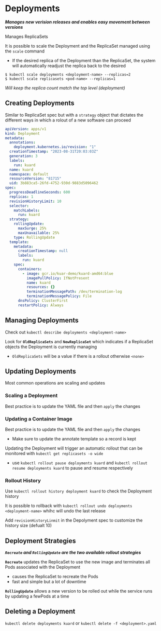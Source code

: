 # Deployments

**_Manages new verision releases and enables easy movement between versions_**

Manages ReplicaSets

It is possible to scale the Deployment and the ReplicaSet managed using the `scale` command

- If the desired replica of the Deployment than the ReplicaSet, the system will automatically readjust the replica back to the desired

```
$ kubectl scale deployments <deployment-name> --replicas=2
$ kubectl scale replicasets <pod-name> --replicas=1
```

_Will keep the replica count match the top level (deployment)_

## Creating Deployments

Similar to ReplicaSet spec but with a `strategy` object that dictates the different ways in which a rolout of a new software can proceed

```yaml
apiVersion: apps/v1
kind: Deployment
metadata:
  annotations:
    deployment.kubernetes.io/revision: "1"
  creationTimestamp: "2023-08-31T20:03:03Z"
  generation: 3
  labels:
    run: kuard
  name: kuard
  namespace: default
  resourceVersion: "81715"
  uid: 3b883ca5-26fd-4752-930d-9883d5096462
spec:
  progressDeadlineSeconds: 600
  replicas: 1
  revisionHistoryLimit: 10
  selector:
    matchLabels:
      run: kuard
  strategy:
    rollingUpdate:
      maxSurge: 25%
      maxUnavailable: 25%
    type: RollingUpdate
  template:
    metadata:
      creationTimestamp: null
      labels:
        run: kuard
    spec:
      containers:
        - image: gcr.io/kuar-demo/kuard-amd64:blue
          imagePullPolicy: IfNotPresent
          name: kuard
          resources: {}
          terminationMessagePath: /dev/termination-log
          terminationMessagePolicy: File
      dnsPolicy: ClusterFirst
      restartPolicy: Always
```

## Managing Deployments

Check out `kubectl describe deployments <deployment-name>`

Look for **`OldReplicaSets`** and **`NewReplicaSet`** which indicates if a ReplicaSet objects the Deployment is currently managing

- `OldReplicaSets` will be a value if there is a rollout otherwise `<none>`

## Updating Deployments

Most common operations are scaling and updates

### Scaling a Deployment

Best practice is to update the YAML file and then `apply` the changes

### Updating a Container Image

Best practice is to update the YAML file and then `apply` the changes

- Make sure to update the annotate template so a record is kept

Updating the Deployment will trigger an automatic rollout that can be monitored with `kubectl get replicasets -o wide`

- use `kubectl rollout pause deployments kuard` and `kubectl rollout resume deployments kuard` to pause and resume respectively

### Rollout History

Use `kubectl rollout history deployment kuard` to check the Deployment history

It is possible to rollback with `kubectl rollout undo deployments <deployment-name>` whihc will undo the last release

Add `revisionHistoryLinmit` in the Depolyment spec to customize the history size (defualt 10)

## Deployment Strategies

**_`Recreate` and `RollingUpdate` are the two available rollout strategies_**

**`Recreate`** updates the ReplicaSet to use the new image and terminates all Pods associated with the Deployment

- causes the ReplicaSet to recreate the Pods
- fast and simple but a lot of downtime

**`RollingUpdate`** allows a new version to be rolled out while the service runs by updating a fewPods at a time

## Deleting a Deployment

`kubectl delete deployments kuard` or `kubectl delete -f <deployment>.yaml`
